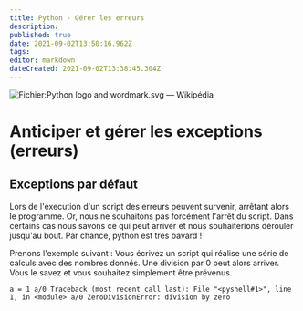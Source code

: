 ```yaml
---
title: Python - Gérer les erreurs
description: 
published: true
date: 2021-09-02T13:50:16.962Z
tags: 
editor: markdown
dateCreated: 2021-09-02T13:38:45.304Z
---
```


![Fichier:Python logo and wordmark.svg — Wikipédia](https://upload.wikimedia.org/wikipedia/commons/thumb/f/f8/Python_logo_and_wordmark.svg/1200px-Python_logo_and_wordmark.svg.png)

# Anticiper et gérer les exceptions (erreurs)
## Exceptions par défaut
Lors de l'éxecution d'un script des erreurs peuvent survenir, arrêtant alors le programme. Or, nous ne souhaitons pas forcément l'arrêt du script. Dans certains cas nous savons ce qui peut arriver et nous souhaiterions dérouler jusqu'au bout.
Par chance, python est très bavard !

Prenons l'exemple suivant :
Vous écrivez un script qui réalise une série de calculs avec des nombres donnés. Une division par 0 peut alors arriver. Vous le savez et vous souhaitez simplement être prévenus.

``a = 1
a/0
Traceback (most recent call last):
  File "<pyshell#1>", line 1, in <module>
    a/0
ZeroDivisionError: division by zero``